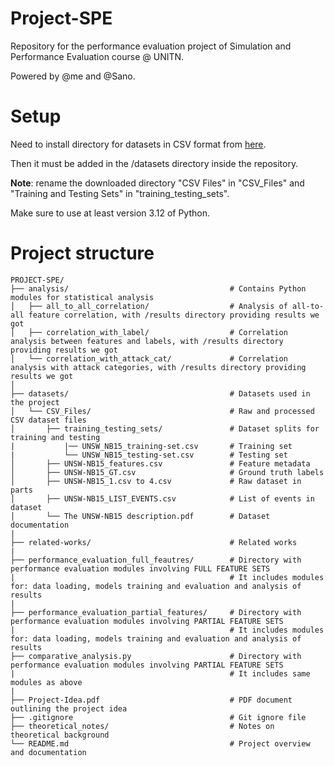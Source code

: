 # Project-SPE

Repository for the performance evaluation project of Simulation and Performance Evaluation course @ UNITN.

Powered by @me and @Sano.

# Setup
Need to install directory for datasets in CSV format from <a href="https://unsw-my.sharepoint.com/:f:/g/personal/z5025758_ad_unsw_edu_au/EnuQZZn3XuNBjgfcUu4DIVMBLCHyoLHqOswirpOQifr1ag?e=gKWkLS">here</a>.

Then it must be added in the /datasets directory inside the repository.

**Note**: rename the downloaded directory "CSV Files" in "CSV_Files" and "Training and Testing Sets" in "training_testing_sets".

Make sure to use at least version 3.12 of Python.

# Project structure
```
PROJECT-SPE/
├── analysis/                                    # Contains Python modules for statistical analysis
│   ├── all_to_all_correlation/                  # Analysis of all-to-all feature correlation, with /results directory providing results we got
│   ├── correlation_with_label/                  # Correlation analysis between features and labels, with /results directory providing results we got
│   └── correlation_with_attack_cat/             # Correlation analysis with attack categories, with /results directory providing results we got
│
├── datasets/                                    # Datasets used in the project
│   └── CSV_Files/                               # Raw and processed CSV dataset files
│       ├── training_testing_sets/               # Dataset splits for training and testing
|           |── UNSW_NB15_training-set.csv       # Training set
|           └── UNSW_NB15_testing-set.csv        # Testing set
│       ├── UNSW-NB15_features.csv               # Feature metadata
│       ├── UNSW-NB15_GT.csv                     # Ground truth labels
│       ├── UNSW-NB15_1.csv to 4.csv             # Raw dataset in parts
│       ├── UNSW-NB15_LIST_EVENTS.csv            # List of events in dataset
│       └── The UNSW-NB15 description.pdf        # Dataset documentation
|
├── related-works/                               # Related works
|
├── performance_evaluation_full_feautres/        # Directory with performance evaluation modules involving FULL FEATURE SETS
|                                                # It includes modules for: data loading, models training and evaluation and analysis of results
|
├── performance_evaluation_partial_features/     # Directory with performance evaluation modules involving PARTIAL FEATURE SETS
|                                                # It includes modules for: data loading, models training and evaluation and analysis of results
├── comparative_analysis.py                      # Directory with performance evaluation modules involving PARTIAL FEATURE SETS
|                                                # It includes same modules as above
|
├── Project-Idea.pdf                             # PDF document outlining the project idea
├── .gitignore                                   # Git ignore file
├── theoretical_notes/                           # Notes on theoretical background
└── README.md                                    # Project overview and documentation
```
